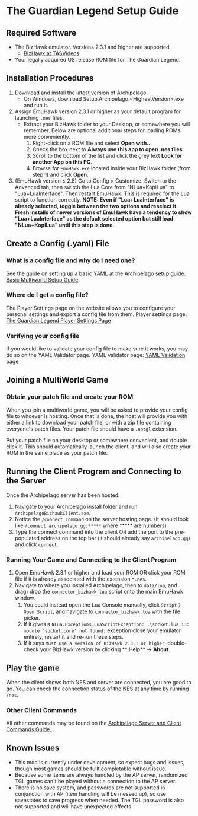 # The Guardian Legend Setup Guide

## Required Software

- The BizHawk emulator. Versions 2.3.1 and higher are supported.
    - [BizHawk at TASVideos](https://tasvideos.org/BizHawk)
- Your legally acquired US release ROM file for The Guardian Legend.

## Installation Procedures

1. Download and install the latest version of Archipelago.
    - On Windows, download Setup.Archipelago.<HighestVersion\>.exe and run it.
2. Assign EmuHawk version 2.3.1 or higher as your default program for launching `.nes` files.
    - Extract your BizHawk folder to your Desktop, or somewhere you will remember. Below are optional additional steps
       for loading ROMs more conveniently.
        1. Right-click on a ROM file and select **Open with...**
        2. Check the box next to **Always use this app to open .nes files**.
        3. Scroll to the bottom of the list and click the grey text **Look for another App on this PC**.
        4. Browse for `EmuHawk.exe` located inside your BizHawk folder (from step 1) and click **Open**.
3. (EmuHawk version ≤ 2.8) Go to Config > Customize. Switch to the Advanced tab, then switch the Lua Core from "NLua+KopiLua" to
  "Lua+LuaInterface". Then restart EmuHawk. This is required for the Lua script to function correctly.
  **NOTE: Even if "Lua+LuaInterface" is already selected, toggle between the two options and reselect it. Fresh installs** 
  **of newer versions of EmuHawk have a tendency to show "Lua+LuaInterface" as the default selected option but still load** 
  **"NLua+KopiLua" until this step is done.**

## Create a Config (.yaml) File

### What is a config file and why do I need one?

See the guide on setting up a basic YAML at the Archipelago setup
guide: [Basic Multiworld Setup Guide](/tutorial/Archipelago/setup/en)

### Where do I get a config file?

The Player Settings page on the website allows you to configure your personal settings and export a config file from
them. Player settings page: [The Guardian Legend Player Settings Page](/games/The%20Guardian%20Legend/player-settings)

### Verifying your config file

If you would like to validate your config file to make sure it works, you may do so on the YAML Validator page. YAML
validator page: [YAML Validation page](/check)

## Joining a MultiWorld Game

### Obtain your patch file and create your ROM

When you join a multiworld game, you will be asked to provide your config file to whoever is hosting. Once that is done,
the host will provide you with either a link to download your patch file, or with a zip file containing everyone's patch
files. Your patch file should have a `.aptgl` extension.

Put your patch file on your desktop or somewhere convenient, and double click it. This should automatically launch the
client, and will also create your ROM in the same place as your patch file.


## Running the Client Program and Connecting to the Server

Once the Archipelago server has been hosted:

1. Navigate to your Archipelago install folder and run `ArchipelagoBizhawkClient.exe`.
2. Notice the `/connect command` on the server hosting page. (It should look like `/connect archipelago.gg:*****`
   where ***** are numbers)
3. Type the connect command into the client OR add the port to the pre-populated address on the top bar (it should
   already say `archipelago.gg`) and click `connect`.

### Running Your Game and Connecting to the Client Program

1. Open EmuHawk 2.3.1 or higher and load your ROM OR click your ROM file if it is already associated with the
   extension `*.nes`.
2. Navigate to where you installed Archipelago, then to `data/lua`, and drag+drop the `connector_bizhawk.lua` script onto
   the main EmuHawk window.
    1. You could instead open the Lua Console manually, click `Script` 〉 `Open Script`, and navigate to
       `connector_bizhawk.lua` with the file picker.
    2. If it gives a `NLua.Exceptions.LuaScriptException: .\socket.lua:13: module 'socket.core' not found:` exception
       close your emulator entirely, restart it and re-run these steps.
    3. If it says `Must use a version of BizHawk 2.3.1 or higher`, double-check your BizHawk version by clicking **
       Help** -> **About**.

## Play the game

When the client shows both NES and server are connected, you are good to go. You can check the connection status of the
NES at any time by running `/nes`.

### Other Client Commands

All other commands may be found on the [Archipelago Server and Client Commands Guide.](/tutorial/Archipelago/commands/en)
.

## Known Issues

- This mod is currently under development, so expect bugs and issues, though most games should be fullt completable without issue.
- Because some items are always handled by the AP server, randomized TGL games can't be played without a connection to the AP server.
- There is no save system, and passwords are not supported in conjunction with AP (item handling will be messed up), 
   so use savestates to save progress when needed. The TGL password is also not supported and will have unexpected effects.